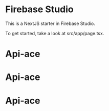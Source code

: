 # Firebase Studio

This is a NextJS starter in Firebase Studio.

To get started, take a look at src/app/page.tsx.
# Api-ace
# Api-ace
# Api-ace
